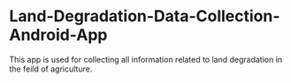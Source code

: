 # Land-Degradation-Data-Collection-Android-App
This app is used for collecting all information related to land degradation in the feild of agriculture.
